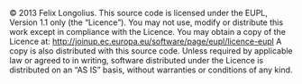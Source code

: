 © 2013 Felix Longolius.
This source code is licensed under the EUPL, Version 1.1 only (the “Licence”).
You may not use, modify or distribute this work except in compliance with the Licence.
You may obtain a copy of the Licence at:
<http://joinup.ec.europa.eu/software/page/eupl/licence-eupl>
A copy is also distributed with this source code.
Unless required by applicable law or agreed to in writing, software distributed under the
Licence is distributed on an “AS IS” basis, without warranties or conditions of any kind.
